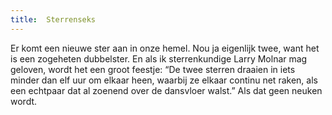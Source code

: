 ```yaml
---
title:  Sterrenseks
---
```

Er komt een nieuwe ster aan in onze hemel. Nou ja eigenlijk twee, want het is een zogeheten dubbelster. En als ik sterrenkundige Larry Molnar mag geloven, wordt het een groot feestje: “De twee sterren draaien in iets minder dan elf uur om elkaar heen, waarbij ze elkaar continu net raken, als een echtpaar dat al zoenend over de dansvloer walst.” Als dat geen neuken wordt.
